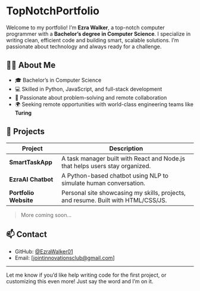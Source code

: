 # TopNotchPortfolio

Welcome to my portfolio! I’m **Ezra Walker**, a top-notch computer programmer with a **Bachelor’s degree in Computer Science**. I specialize in writing clean, efficient code and building smart, scalable solutions. I’m passionate about technology and always ready for a challenge.

## 👨‍💻 About Me

- 🎓 Bachelor’s in Computer Science  
- 💻 Skilled in Python, JavaScript, and full-stack development  
- 🚀 Passionate about problem-solving and remote collaboration  
- 🌍 Seeking remote opportunities with world-class engineering teams like **Turing**

## 📂 Projects

| Project | Description |
|--------|-------------|
| **SmartTaskApp** | A task manager built with React and Node.js that helps users stay organized. |
| **EzraAI Chatbot** | A Python-based chatbot using NLP to simulate human conversation. |
| **Portfolio Website** | Personal site showcasing my skills, projects, and resume. Built with HTML/CSS/JS. |

> More coming soon...

## 📫 Contact

- GitHub: [@EzraWalker01](https://github.com/EzraWalker01)
- Email: [jointinnovationsclub@gmail.com]

---

Let me know if you’d like help writing code for the first project, or customizing this even more! Just say the word and I’m on it.
